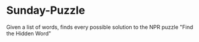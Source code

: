 # Sunday-Puzzle
Given a list of words, finds every possible solution to the NPR puzzle "Find the Hidden Word"

